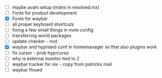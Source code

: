 - [ ] maybe avahi setup (mdns in resolved.nix)
- [ ] Fonts for product development
- [x] Fonts for waybar
- [ ] all proper keyboard shortcuts
- [ ] fixing a few small things in nvim config
- [ ] transferring world packages
- [ ] update checker - nvd
- [x] waybar and hyprland conf in homemanager so that also plugins work
- [ ] fix cursor - prob hyprcurso
- [ ] why is external monitor tied to 2
- [ ] waybar tracker for nix - copy from patricks mail
- [ ] waybar fhuwd
